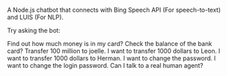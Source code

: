 A Node.js chatbot that connects with Bing Speech API (For speech-to-text) and LUIS (For NLP).

Try asking the bot:

Find out how much money is in my card?
Check the balance of the bank card?
Transfer 100 million to joelle.
I want to transfer 1000 dollars to Leon. 
I want to transfer 1000 dollars to Herman.
I want to change the password. 
I want to change the login password.
Can I talk to a real human agent?

